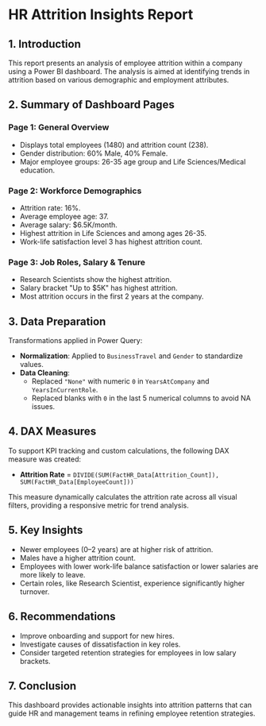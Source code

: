 # HR Attrition Insights Report

## 1. Introduction

This report presents an analysis of employee attrition within a company using a Power BI dashboard. The analysis is aimed at identifying trends in attrition based on various demographic and employment attributes.

## 2. Summary of Dashboard Pages

### Page 1: General Overview
- Displays total employees (1480) and attrition count (238).
- Gender distribution: 60% Male, 40% Female.
- Major employee groups: 26-35 age group and Life Sciences/Medical education.

### Page 2: Workforce Demographics
- Attrition rate: 16%.
- Average employee age: 37.
- Average salary: $6.5K/month.
- Highest attrition in Life Sciences and among ages 26-35.
- Work-life satisfaction level 3 has highest attrition count.

### Page 3: Job Roles, Salary & Tenure
- Research Scientists show the highest attrition.
- Salary bracket "Up to $5K" has highest attrition.
- Most attrition occurs in the first 2 years at the company.

## 3. Data Preparation

Transformations applied in Power Query:
- **Normalization**: Applied to `BusinessTravel` and `Gender` to standardize values.
- **Data Cleaning**:
  - Replaced `"None"` with numeric `0` in `YearsAtCompany` and `YearsInCurrentRole`.
  - Replaced blanks with `0` in the last 5 numerical columns to avoid NA issues.

## 4. DAX Measures

To support KPI tracking and custom calculations, the following DAX measure was created:
- **Attrition Rate** = `DIVIDE(SUM(FactHR_Data[Attrition_Count]), SUM(FactHR_Data[EmployeeCount]))`

This measure dynamically calculates the attrition rate across all visual filters, providing a responsive metric for trend analysis.

## 5. Key Insights
- Newer employees (0–2 years) are at higher risk of attrition.
- Males have a higher attrition count.
- Employees with lower work-life balance satisfaction or lower salaries are more likely to leave.
- Certain roles, like Research Scientist, experience significantly higher turnover.

## 6. Recommendations
- Improve onboarding and support for new hires.
- Investigate causes of dissatisfaction in key roles.
- Consider targeted retention strategies for employees in low salary brackets.

## 7. Conclusion

This dashboard provides actionable insights into attrition patterns that can guide 
HR and management teams in refining employee retention strategies.
